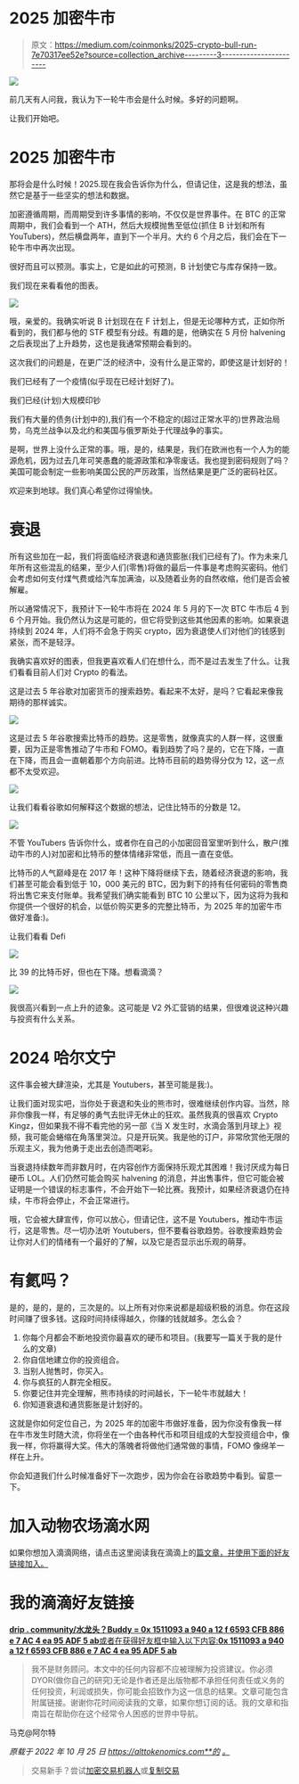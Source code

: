 # 2025 加密牛市

> 原文：<https://medium.com/coinmonks/2025-crypto-bull-run-7e70317ee52e?source=collection_archive---------3----------------------->

![](img/b46807423549f4b6112029594f51afff.png)

前几天有人问我，我认为下一轮牛市会是什么时候。多好的问题啊。

让我们开始吧。

# 2025 加密牛市

那将会是什么时候！2025.现在我会告诉你为什么，但请记住，这是我的想法，虽然它是基于一些坚实的想法和数据。

加密遵循周期，而周期受到许多事情的影响，不仅仅是世界事件。在 BTC 的正常周期中，我们会看到一个 ATH，然后大规模抛售至低位(抓住 B 计划和所有 YouTubers)，然后横盘两年，直到下一个半月。大约 6 个月之后，我们会在下一轮牛市中再次出现。

很好而且可以预测。事实上，它是如此的可预测，B 计划使它与库存保持一致。

我们现在来看看他的图表。

![](img/84ff272c1ee2c1cb4b0c0198677558dc.png)

哦，亲爱的。我确实听说 B 计划现在在 F 计划上，但是无论哪种方式，正如你所看到的，我们都与他的 STF 模型有分歧。有趣的是，他确实在 5 月份 halvening 之后表现出了上升趋势，这也是我通常预期会看到的。

这次我们的问题是，在更广泛的经济中，没有什么是正常的，即使这是计划好的！

我们已经有了一个疫情(似乎现在已经计划好了)。

我们已经(计划)大规模印钞

我们有大量的债务(计划中的),我们有一个不稳定的(超过正常水平的)世界政治局势，乌克兰战争以及北约和美国与俄罗斯处于代理战争的事实。

是啊，世界上没什么正常的事。哦，是的，结果是，我们在欧洲也有一个人为的能源危机，因为过去几年可笑愚蠢的能源政策和净零废话。我也提到密码规则了吗？美国可能会制定一些影响美国公民的严厉政策，当然结果是更广泛的密码社区。

欢迎来到地球。我们真心希望你过得愉快。

# 衰退

所有这些加在一起，我们将面临经济衰退和通货膨胀(我们已经有了)。作为未来几年所有这些混乱的结果，至少人们(零售)将做的最后一件事是考虑购买密码。他们会考虑如何支付煤气费或给汽车加满油，以及随着业务的自然收缩，他们是否会被解雇。

所以通常情况下，我预计下一轮牛市将在 2024 年 5 月的下一次 BTC 牛市后 4 到 6 个月开始。我仍然认为这是可能的，但它将受到这些其他因素的影响。如果衰退持续到 2024 年，人们将不会急于购买 crypto，因为衰退使人们对他们的钱感到紧张，而不是轻浮。

我确实喜欢好的图表，但我更喜欢看人们在想什么，而不是过去发生了什么。让我们看看目前人们对 Crypto 的看法。

这是过去 5 年谷歌对加密货币的搜索趋势。看起来不太好，是吗？它看起来像我期待的那样诚实。

![](img/333e9f04c85643cf082c887ed4882e94.png)

这是过去 5 年谷歌搜索比特币的趋势。这是零售，就像真实的人群一样，这很重要，因为正是零售推动了牛市和 FOMO。看到趋势了吗？是的，它在下降，一直在下降，而且会一直朝着那个方向前进。比特币目前的趋势得分仅为 12，这一点都不太受欢迎。

![](img/1f4e71598e7c119e2662ffad17075852.png)

让我们看看谷歌如何解释这个数据的想法，记住比特币的分数是 12。

![](img/92efae9e394a7d8182f92c26a71dd1fb.png)

不管 YouTubers 告诉你什么，或者你在自己的小加密回音室里听到什么，散户(推动牛市的人)对加密和比特币的整体情绪非常低，而且一直在变低。

比特币的人气巅峰是在 2017 年！这种下降将继续下去，随着经济衰退的影响，我们甚至可能会看到低于 10，000 美元的 BTC，因为剩下的持有任何密码的零售商将出售它来支付账单。我希望我们确实能看到 BTC 10 公里以下，因为这将为我和你提供一个很好的机会，以低价购买更多的完整比特币，为 2025 年的加密牛市做好准备:)。

让我们看看 Defi

![](img/4691c896c5fea6e4fabc91e663b90c41.png)

比 39 的比特币好，但也在下降。想看滴滴？

![](img/871c068da11f4efc531b6a1ae79854b3.png)

我很高兴看到一点上升的迹象。这可能是 V2 外汇营销的结果，但很难说这种兴趣与投资有什么关系。

# 2024 哈尔文宁

这件事会被大肆渲染，尤其是 Youtubers，甚至可能是我:)。

让我们面对现实吧，当你处于衰退和失业的熊市时，很难继续创作内容。当然，除非你像我一样，有足够的勇气去批评无休止的狂欢。虽然我真的很喜欢 Crypto Kingz，但如果我不得不看完他的另一部《当 X 发生时，水滴会落到月球上》视频，我可能会蜷缩在角落里哭泣。只是开玩笑。我是他的订户，非常欣赏他无限的乐观主义，我为他勇于走出去创造而喝彩。

当衰退持续数年而非数月时，在内容创作方面保持乐观尤其困难！我讨厌成为每日硬币 LOL。人们仍然可能会购买 halvening 的消息，并出售事件，但它可能会被证明是一个错误的标志事件，不会开始下一轮比赛。我预计，如果经济衰退仍在持续，牛市将会停止，不会正常进行。

哦，它会被大肆宣传，你可以放心，但请记住，这不是 Youtubers，推动牛市运行，这是零售。尽一切办法听 Youtubers，但不要看谷歌趋势。谷歌搜索趋势会让你对人们的情绪有一个最好的了解，以及它是否显示出乐观的萌芽。

# 有氦吗？

是的，是的，是的，三次是的。以上所有对你来说都是超级积极的消息。你在这段时间赚了很多钱。这段时间持续得越久，你赚的钱就越多。怎么会？

1.  你每个月都会不断地投资你最喜欢的硬币和项目。(我要写一篇关于我的是什么的文章)
2.  你自信地建立你的投资组合。
3.  当别人抛售时，你买入。
4.  你与疯狂的人群完全相反。
5.  你要记住并完全理解，熊市持续的时间越长，下一轮牛市就越大！
6.  你知道衰退和通货膨胀是计划好的。

这就是你如何定位自己，为 2025 年的加密牛市做好准备，因为你没有像我一样在牛市发生时随大流，你将坐在一个由各种代币和项目组成的大型投资组合中，像我一样，你将赢得大奖。伟大的落魄者将做他们通常做的事情，FOMO 像绵羊一样在上升。

你会知道我们什么时候准备好下一次跑步，因为你会在谷歌趋势中看到。留意一下。

# 加入动物农场滴水网

如果你想加入滴滴网络，请点击这里阅读我在滴滴上的[篇文章，并使用下面的好友链接加入。](https://alttokenomics.com/drip-the-defi-protocol-that-just-keeps-on-dripping/)

# 我的滴滴好友链接

[**drip . community/水龙头？Buddy = 0x 1511093 a 940 a 12 f 6593 CFB 886 e 7 AC 4 ea 95 ADF 5 ab**或者在获得好友框中输入以下内容:**0x 1511093 a 940 a 12 f 6593 CFB 886 e 7 AC 4 ea 95 ADF 5 ab**](http://drip.community/faucet?buddy=0x1511093a940a12F6593cFb886E7ac4ea95AdF5AB)

> 我不是财务顾问。本文中的任何内容都不应被理解为投资建议。你必须 DYOR(做你自己的研究)无论是作者还是出版物都不承担任何责任或义务的任何投资，利润或损失，你可能会招致作为这一信息的结果。文章可能包含附属链接。谢谢你花时间阅读我的文章，如果你想订阅的话。我的文章和指南旨在帮助你在这个经常令人困惑的世界中导航。

马克@阿尔特

*原载于 2022 年 10 月 25 日 https://alttokenomics.com**的* [*。*](https://alttokenomics.com/2025-crypto-bull-run/)

> 交易新手？尝试[加密交易机器人](/coinmonks/crypto-trading-bot-c2ffce8acb2a)或[复制交易](/coinmonks/top-10-crypto-copy-trading-platforms-for-beginners-d0c37c7d698c)